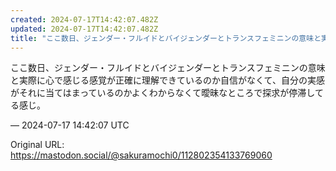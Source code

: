 ```yaml
---
created: 2024-07-17T14:42:07.482Z
updated: 2024-07-17T14:42:07.482Z
title: "ここ数日、ジェンダー・フルイドとバイジェンダーとトランスフェミニンの意味と実際に[...]"
---
```


<p>ここ数日、ジェンダー・フルイドとバイジェンダーとトランスフェミニンの意味と実際に心で感じる感覚が正確に理解できているのか自信がなくて、自分の実感がそれに当てはまっているのかよくわからなくて曖昧なところで探求が停滞してる感じ。</p>

&mdash; 2024-07-17 14:42:07 UTC

Original URL: https://mastodon.social/@sakuramochi0/112802354133769060
